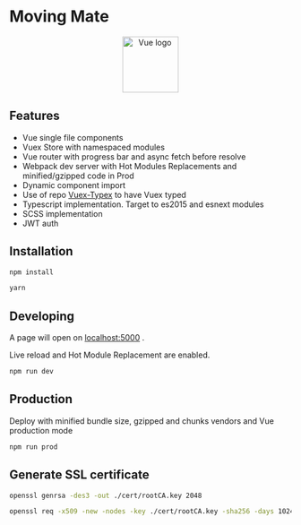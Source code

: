 # Moving Mate

<p align="center"><a href="https://vuejs.org" target="_blank"><img width="100" src="https://vuejs.org/images/logo.png" alt="Vue logo"></a></p>

## Features

- Vue single file components
- Vuex Store with namespaced modules
- Vue router with progress bar and async fetch before resolve
- Webpack dev server with Hot Modules Replacements and minified/gzipped code in Prod
- Dynamic component import
- Use of repo [Vuex-Typex](https://github.com/mrcrowl/vuex-typex) to have Vuex typed
- Typescript implementation. Target to es2015 and esnext modules
- SCSS implementation
- JWT auth

## Installation

```bash
npm install
```

```bash
yarn
```

## Developing

A page will open on [localhost:5000](http://localhost:5000) .

Live reload and Hot Module Replacement are enabled.

```bash
npm run dev
```

## Production

Deploy with minified bundle size, gzipped and chunks vendors and Vue production mode

```bash
npm run prod

```

## Generate SSL certificate

```bash
openssl genrsa -des3 -out ./cert/rootCA.key 2048
```

```bash
openssl req -x509 -new -nodes -key ./cert/rootCA.key -sha256 -days 1024 -out ./cert/rootCA.pem
```